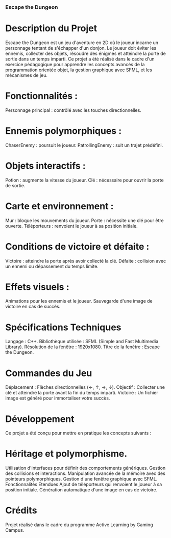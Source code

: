 ### Escape the Dungeon
# Description du Projet
Escape the Dungeon est un jeu d'aventure en 2D où le joueur incarne un personnage tentant de s'échapper d'un donjon. Le joueur doit éviter les ennemis, collecter des objets, résoudre des énigmes et atteindre la porte de sortie dans un temps imparti. Ce projet a été réalisé dans le cadre d'un exercice pédagogique pour apprendre les concepts avancés de la programmation orientée objet, la gestion graphique avec SFML, et les mécanismes de jeu.


# Fonctionnalités : 
Personnage principal : contrôlé avec les touches directionnelles.

# Ennemis polymorphiques :
ChaserEnemy : poursuit le joueur.
PatrollingEnemy : suit un trajet prédéfini.

# Objets interactifs :
Potion : augmente la vitesse du joueur.
Clé : nécessaire pour ouvrir la porte de sortie.

# Carte et environnement :
Mur : bloque les mouvements du joueur.
Porte : nécessite une clé pour être ouverte.
Téléporteurs : renvoient le joueur à sa position initiale.

# Conditions de victoire et défaite :
Victoire : atteindre la porte après avoir collecté la clé.
Défaite : collision avec un ennemi ou dépassement du temps limite.

# Effets visuels :
Animations pour les ennemis et le joueur.
Sauvegarde d'une image de victoire en cas de succès.

# Spécifications Techniques
Langage : C++.
Bibliothèque utilisée : SFML (Simple and Fast Multimedia Library).
Résolution de la fenêtre : 1920x1080.
Titre de la fenêtre : Escape the Dungeon.

# Commandes du Jeu
Déplacement : Flèches directionnelles (←, ↑, →, ↓).
Objectif : Collecter une clé et atteindre la porte avant la fin du temps imparti.
Victoire : Un fichier image est généré pour immortaliser votre succès.

# Développement
Ce projet a été conçu pour mettre en pratique les concepts suivants :

# Héritage et polymorphisme.
Utilisation d'interfaces pour définir des comportements génériques.
Gestion des collisions et interactions.
Manipulation avancée de la mémoire avec des pointeurs polymorphiques.
Gestion d'une fenêtre graphique avec SFML.
Fonctionnalités Étendues
Ajout de téléporteurs qui renvoient le joueur à sa position initiale.
Génération automatique d'une image en cas de victoire.

# Crédits
Projet réalisé dans le cadre du programme Active Learning by Gaming Campus.
